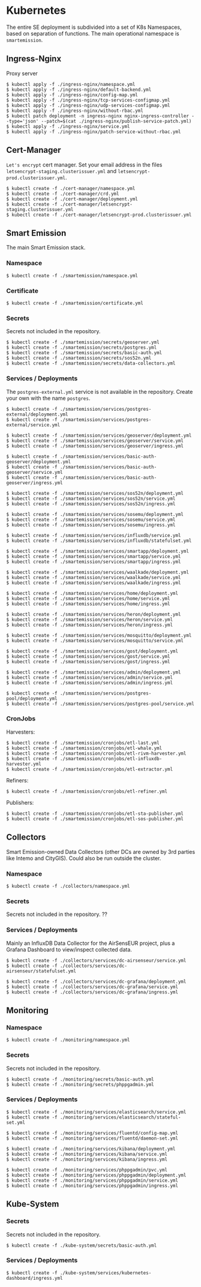 # Kubernetes

The entire SE deployment is subdivided into a set of K8s Namespaces, based on separation 
of functions. The main operational namespace is `smartemission`.

## Ingress-Nginx

Proxy server

```
$ kubectl apply -f ./ingress-nginx/namespace.yml
$ kubectl apply -f ./ingress-nginx/default-backend.yml
$ kubectl apply -f ./ingress-nginx/config-map.yml
$ kubectl apply -f ./ingress-nginx/tcp-services-configmap.yml
$ kubectl apply -f ./ingress-nginx/udp-services-configmap.yml
$ kubectl apply -f ./ingress-nginx/without-rbac.yml
$ kubectl patch deployment -n ingress-nginx nginx-ingress-controller --type='json' --patch=$(cat ./ingress-nginx/publish-service-patch.yml)
$ kubectl apply -f ./ingress-nginx/service.yml
$ kubectl apply -f ./ingress-nginx/patch-service-without-rbac.yml
```

## Cert-Manager

`Let's encrypt` cert manager. Set your email address in 
the files `letsencrypt-staging.clusterissuer.yml` and `letsencrypt-prod.clusterissuer.yml`.

```
$ kubectl create -f ./cert-manager/namespace.yml
$ kubectl create -f ./cert-manager/crd.yml
$ kubectl create -f ./cert-manager/deployment.yml
$ kubectl create -f ./cert-manager/letsencrypt-staging.clusterissuer.yml
$ kubectl create -f ./cert-manager/letsencrypt-prod.clusterissuer.yml
```

## Smart Emission

The main Smart Emission stack.

### Namespace

```
$ kubectl create -f ./smartemission/namespace.yml
```

### Certificate

```
$ kubectl create -f ./smartemission/certificate.yml
```

### Secrets

Secrets not included in the repository.

```
$ kubectl create -f ./smartemission/secrets/geoserver.yml
$ kubectl create -f ./smartemission/secrets/postgres.yml
$ kubectl create -f ./smartemission/secrets/basic-auth.yml
$ kubectl create -f ./smartemission/secrets/sos52n.yml
$ kubectl create -f ./smartemission/secrets/data-collectors.yml
```

### Services / Deployments

The `postgres-external.yml` service is not available in the repository. 
Create your own with the name `postgres`.

```
$ kubectl create -f ./smartemission/services/postgres-external/deployment.yml
$ kubectl create -f ./smartemission/services/postgres-external/service.yml

$ kubectl create -f ./smartemission/services/geoserver/deployment.yml
$ kubectl create -f ./smartemission/services/geoserver/service.yml
$ kubectl create -f ./smartemission/services/geoserver/ingress.yml

$ kubectl create -f ./smartemission/services/basic-auth-geoserver/deployment.yml
$ kubectl create -f ./smartemission/services/basic-auth-geoserver/service.yml
$ kubectl create -f ./smartemission/services/basic-auth-geoserver/ingress.yml

$ kubectl create -f ./smartemission/services/sos52n/deployment.yml
$ kubectl create -f ./smartemission/services/sos52n/service.yml
$ kubectl create -f ./smartemission/services/sos52n/ingress.yml

$ kubectl create -f ./smartemission/services/sosemu/deployment.yml
$ kubectl create -f ./smartemission/services/sosemu/service.yml
$ kubectl create -f ./smartemission/services/sosemu/ingress.yml

$ kubectl create -f ./smartemission/services/influxdb/service.yml
$ kubectl create -f ./smartemission/services/influxdb/statefulset.yml

$ kubectl create -f ./smartemission/services/smartapp/deployment.yml
$ kubectl create -f ./smartemission/services/smartapp/service.yml
$ kubectl create -f ./smartemission/services/smartapp/ingress.yml

$ kubectl create -f ./smartemission/services/waalkade/deployment.yml
$ kubectl create -f ./smartemission/services/waalkade/service.yml
$ kubectl create -f ./smartemission/services/waalkade/ingress.yml

$ kubectl create -f ./smartemission/services/home/deployment.yml
$ kubectl create -f ./smartemission/services/home/service.yml
$ kubectl create -f ./smartemission/services/home/ingress.yml

$ kubectl create -f ./smartemission/services/heron/deployment.yml
$ kubectl create -f ./smartemission/services/heron/service.yml
$ kubectl create -f ./smartemission/services/heron/ingress.yml

$ kubectl create -f ./smartemission/services/mosquitto/deployment.yml
$ kubectl create -f ./smartemission/services/mosquitto/service.yml

$ kubectl create -f ./smartemission/services/gost/deployment.yml
$ kubectl create -f ./smartemission/services/gost/service.yml
$ kubectl create -f ./smartemission/services/gost/ingress.yml

$ kubectl create -f ./smartemission/services/admin/deployment.yml
$ kubectl create -f ./smartemission/services/admin/service.yml
$ kubectl create -f ./smartemission/services/admin/ingress.yml

$ kubectl create -f ./smartemission/services/postgres-pool/deployment.yml
$ kubectl create -f ./smartemission/services/postgres-pool/service.yml
```

### CronJobs

Harvesters:

```
$ kubectl create -f ./smartemission/cronjobs/etl-last.yml
$ kubectl create -f ./smartemission/cronjobs/etl-whale.yml
$ kubectl create -f ./smartemission/cronjobs/etl-rivm-harvester.yml
$ kubectl create -f ./smartemission/cronjobs/etl-influxdb-harvester.yml
$ kubectl create -f ./smartemission/cronjobs/etl-extractor.yml
```

Refiners:

```
$ kubectl create -f ./smartemission/cronjobs/etl-refiner.yml
```

Publishers:

```
$ kubectl create -f ./smartemission/cronjobs/etl-sta-publisher.yml
$ kubectl create -f ./smartemission/cronjobs/etl-sos-publisher.yml
```

## Collectors

Smart Emission-owned Data Collectors (other DCs are owned by 3rd parties like Intemo and CityGIS). 
Could also be run outside the cluster.

### Namespace

```
$ kubectl create -f ./collectors/namespace.yml
```

### Secrets

Secrets not included in the repository. ??


### Services / Deployments

Mainly an InfluxDB Data Collector for the AirSensEUR project, plus a 
Grafana Dashboard to view/inspect collected data.

```
$ kubectl create -f ./collectors/services/dc-airsenseur/service.yml
$ kubectl create -f ./collectors/services/dc-airsenseur/statefulset.yml

$ kubectl create -f ./collectors/services/dc-grafana/deployment.yml
$ kubectl create -f ./collectors/services/dc-grafana/service.yml
$ kubectl create -f ./collectors/services/dc-grafana/ingress.yml

```


## Monitoring

### Namespace

```
$ kubectl create -f ./monitoring/namespace.yml
```

### Secrets

Secrets not included in the repository.

```
$ kubectl create -f ./monitoring/secrets/basic-auth.yml
$ kubectl create -f ./monitoring/secrets/phppgadmin.yml
```

### Services / Deployments

```
$ kubectl create -f ./monitoring/services/elasticsearch/service.yml
$ kubectl create -f ./monitoring/services/elasticsearch/stateful-set.yml

$ kubectl create -f ./monitoring/services/fluentd/config-map.yml
$ kubectl create -f ./monitoring/services/fluentd/daemon-set.yml

$ kubectl create -f ./monitoring/services/kibana/deployment.yml
$ kubectl create -f ./monitoring/services/kibana/service.yml
$ kubectl create -f ./monitoring/services/kibana/ingress.yml

$ kubectl create -f ./monitoring/services/phppgadmin/pvc.yml
$ kubectl create -f ./monitoring/services/phppgadmin/deployment.yml
$ kubectl create -f ./monitoring/services/phppgadmin/service.yml
$ kubectl create -f ./monitoring/services/phppgadmin/ingress.yml
```

## Kube-System

### Secrets

Secrets not included in the repository.

```
$ kubectl create -f ./kube-system/secrets/basic-auth.yml
```

### Services / Deployments

```
$ kubectl create -f ./kube-system/services/kubernetes-dashboard/ingress.yml
```